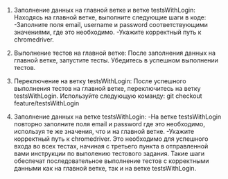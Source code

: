 1. Заполнение данных на главной ветке и ветке testsWithLogin:
Находясь на главной ветке, выполните следующие шаги в коде:
-Заполните поля email, username и password соответствующими значениями, где это необходимо.
-Укажите корректный путь к chromedriver.

2. Выполнение тестов на главной ветке:
После заполнения данных на главной ветке, запустите тесты. 
Убедитесь в успешном выполнении тестов.

3. Переключение на ветку testsWithLogin:
После успешного выполнения тестов на главной ветке, переключитесь на ветку testsWithLogin. Используйте следующую команду:
git checkout feature/testsWithLogin

4. Заполнение данных на ветке testsWithLogin:
-На ветке testsWithLogin повторно заполните поля email и password где это необходимо, используя те же значения, что и на главной ветке. 
-Укажите корректный путь к chromedriver.
Это необходимо для успешного входа во всех тестах, начиная с третьего пункта в отправленной вами инструкции по выполению тестового задания.
Такие шаги обеспечат последовательное выполнение тестов с корректными данными как на главной ветке, так и на ветке testsWithLogin.

